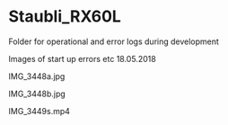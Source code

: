 # Staubli_RX60L

Folder for operational and error logs during development


Images of start up errors etc 18.05.2018

IMG_3448a.jpg	

IMG_3448b.jpg	

IMG_3449s.mp4

